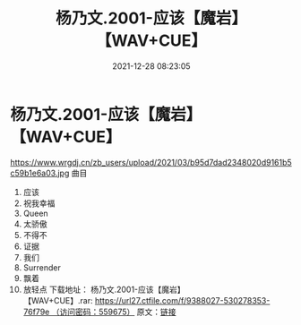 ﻿---
title: 杨乃文.2001-应该【魔岩】【WAV+CUE】
date: 2021-12-28 08:23:05
categories: WAV车载音乐、镜像
tags: 华语中文
---
# 杨乃文.2001-应该【魔岩】【WAV+CUE】

https://www.wrgdj.cn/zb_users/upload/2021/03/b95d7dad2348020d9161b5c59b1e6a03.jpg
曲目
01. 应该
02. 祝我幸福
03. Queen
04. 太骄傲
05. 不得不
06. 证据
07. 我们
08. Surrender
09. 飘着
10. 放轻点
下载地址：
杨乃文.2001-应该【魔岩】【WAV+CUE】.rar: https://url27.ctfile.com/f/9388027-530278353-76f79e （访问密码：559675）
原文：[链接](https://blog.sina.com.cn/s/blog_1647c7e7601030vdp.html)